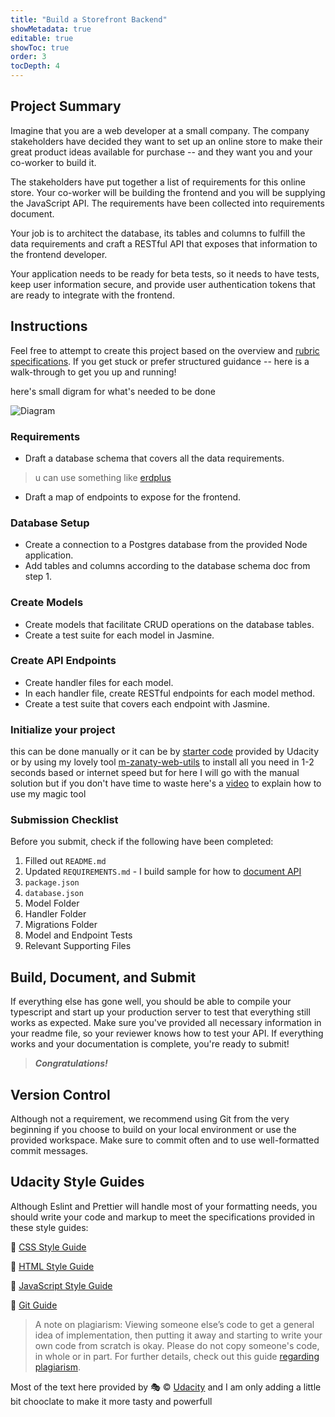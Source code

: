 ```yaml
---
title: "Build a Storefront Backend"
showMetadata: true
editable: true
showToc: true
order: 3
tocDepth: 4
---
```


## Project Summary

Imagine that you are a web developer at a small company. The company stakeholders have decided they want to set up an online store to make their great product ideas available for purchase -- and they want you and your co-worker to build it.

The stakeholders have put together a list of requirements for this online store. Your co-worker will be building the frontend and you will be supplying the JavaScript API. The requirements have been collected into requirements document.

Your job is to architect the database, its tables and columns to fulfill the data requirements and craft a RESTful API that exposes that information to the frontend developer.

Your application needs to be ready for beta tests, so it needs to have tests, keep user information secure, and provide user authentication tokens that are ready to integrate with the frontend.

## Instructions

Feel free to attempt to create this project based on the overview and [rubric specifications](https://review.udacity.com/#!/rubrics/3061/view). If you get stuck or prefer structured guidance -- here is a walk-through to get you up and running!


here's small digram for what's needed to be done

![Diagram](/images/store-frontend.png)

### Requirements

- Draft a database schema that covers all the data requirements.
  
> u can use something like [erdplus](https://erdplus.com/)
  
- Draft a map of endpoints to expose for the frontend.

### Database Setup

- Create a connection to a Postgres database from the provided Node application.
- Add tables and columns according to the database schema doc from step 1.

### Create Models

- Create models that facilitate CRUD operations on the database tables.
- Create a test suite for each model in Jasmine.

### Create API Endpoints

- Create handler files for each model.
- In each handler file, create RESTful endpoints for each model method.
- Create a test suite that covers each endpoint with Jasmine.

### Initialize your project

this can be done manually or it can be by [starter code](https://github.com/udacity/nd0067-c2-creating-an-api-with-postgresql-and-express-project-starter) provided by Udacity or by using my lovely tool [m-zanaty-web-utils](https://www.npmjs.com/package/m-zanaty-web-utils) to install all you need in 1-2 seconds based or internet speed but for here I will go with the manual solution but if you don't have time to waste here's a [video](https://www.youtube.com/watch?v=0KnqGbkBdxw) to explain how to use my magic tool

### Submission Checklist

Before you submit, check if the following have been completed:

1. Filled out `README.md`
2. Updated `REQUIREMENTS.md` - I build sample for how to [document API](https://github.com/mohammedelzanaty/guide-lines/blob/main/API-documentation-sample.md)
3. `package.json`
4. `database.json`
5. Model Folder
6. Handler Folder
7. Migrations Folder
8. Model and Endpoint Tests
9. Relevant Supporting Files

## Build, Document, and Submit

If everything else has gone well, you should be able to compile your typescript and start up your production server to test that everything still works as expected. Make sure you've provided all necessary information in your readme file, so your reviewer knows how to test your API. If everything works and your documentation is complete, you're ready to submit!
  
  > **_Congratulations!_**

## Version Control

Although not a requirement, we recommend using Git from the very beginning if you choose to build on your local environment or use the provided workspace. Make sure to commit often and to use well-formatted commit messages.

## Udacity Style Guides

Although Eslint and Prettier will handle most of your formatting needs, you should write your code and markup to meet the specifications provided in these style guides:

🌳 [CSS Style Guide](/udacity/style-guide/CSS)

🌳 [HTML Style Guide](/udacity/style-guide/html)

🌳 [JavaScript Style Guide](/udacity/style-guide/javascrpt)

🌳 [Git Guide](/udacity/style-guide/git)


> A note on plagiarism: Viewing someone else’s code to get a general idea of implementation, then putting it away and starting to write your own code from scratch is okay. Please do not copy someone's code, in whole or in part. For further details, check out this guide [regarding plagiarism](/udacity/plagiarism).

Most of the text here provided by 🎭 © [Udacity](https://www.udacity.com/) and I am only adding a little bit chooclate to  make it more tasty and powerfull
